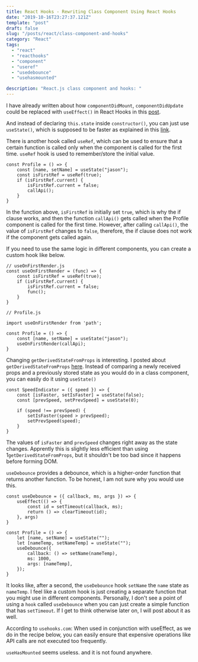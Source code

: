 ```yaml
---
title: React Hooks - Rewriting Class Component Using React Hooks
date: "2019-10-16T23:27:37.121Z"
template: "post"
draft: false
slug: "/posts/react/class-component-and-hooks"
category: "React"
tags:
  - "react"
  - "reacthooks"
  - "component"
  - "useref"
  - "usedebounce"
  - "usehasmounted"

description: "React.js class component and hooks: "
---
```


I have already written about how `componentDidMount`, `componentDidUpdate` could be replaced with `useEffect()` in React Hooks in this [post](https://jasonkang14.github.io/posts/React-Hooks-useEffect-update-when-you-want).

And instead of declaring `this.state` inside `constructor()`, you can just use `useState()`, which is supposed to be faster as explained in this [link](https://jasonkang14.github.io/posts/react/react-hooks-useState-explained-with-examples).

There is another hook called `useRef`, which can be used to ensure that a certain function is called only when the component is called for the first time. `useRef` hook is used to remember/store the initial value.

```
const Profile = () => {
    const [name, setName] = useState("jason");
    const isFirstRef = useRef(true);
    if (isFirstRef.current) {
        isFirstRef.current = false;
        callApi();
    }
}
```

In the function above, `isFirstRef` is initially set `true`, which is why the if clause works, and then the function `callApi()` gets called when the Profile component is called for the first time. However, after calling `callApi()`, the value of `isFirstRef` changes to `false`, therefore, the if clause does not work if the component gets called again.

If you need to use the same logic in different components, you can create a custom hook like below.

```
// useOnFirstRender.js
const useOnFirstRender = (func) => {
    const isFirstRef = useRef(true);
    if (isFirstRef.current) {
        isFirstRef.current = false;
        func();
    }
}

// Profile.js

import useOnFirstRender from 'path';

const Profile = () => {
    const [name, setName] = useState("jason");
    useOnFirstRender(callApi);
}
```

Changing `getDerivedStateFromProps` is interesting. I posted about `getDerivedStateFromProps` [here](https://jasonkang14.github.io/posts/react/react-life-cycle-get-derived-state-from-props-with-mobx). Instead of comparing a newly received props and a previously stored state as you would do in a class component, you can easily do it using `useState()`

```
const SpeedIndicator = ({ speed }) => {
    const [isFaster, setIsFaster] = useState(false);
    const [prevSpeed, setPrevSpeed] = useState(0);

    if (speed !== prevSpeed) {
        setIsFaster(speed > prevSpeed);
        setPrevSpeed(speed);
    }
}
```

The values of `isFaster` and `prevSpeed` changes right away as the state changes. Apprently this is slightly less efficient than using 1`getDerivedStateFromProps`, but it shouldn't be too bad since it happens before forming DOM.

`useDebounce` provides a debounce, which is a higher-order function that returns another function. To be honest, I am not sure why you would use this.

```
const useDebounce = ({ callback, ms, args }) => {
    useEffect(() => {
        const id = setTimeout(callback, ms);
        return () => clearTimeout(id);
    }, args)
}

const Profile = () => {
    let [name, setName] = useState("");
    let [nameTemp, setNameTemp] = useState("");
    useDebounce({
        callback: () => setName(nameTemp),
        ms: 1000,
        args: [nameTemp],
    });
}
```

It looks like, after a second, the `useDebounce` hook `setName` the `name` state as `nameTemp`. I feel like a custom hook is just creating a separate function that you might use in different components. Personally, I don't see a point of using a `hook` called `useDebounce` when you can just create a simple function that has `setTimeout`. If I get to think otherwise later on, I will post about it as well.

According to `usehooks.com`: When used in conjunction with useEffect, as we do in the recipe below, you can easily ensure that expensive operations like API calls are not executed too frequently.

`useHasMounted` seems useless. and it is not found anywhere.

